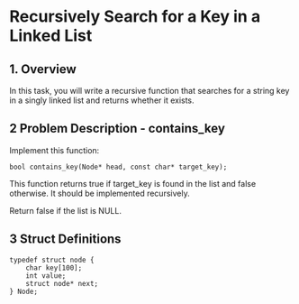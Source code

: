 # Recursively Search for a Key in a Linked List
## 1. Overview
In this task, you will write a recursive function that searches for a string key in a singly linked list and returns whether it exists.

## 2 Problem Description - contains_key
Implement this function:

`
bool contains_key(Node* head, const char* target_key);
`

This function returns true if target_key is found in the list and false otherwise. It should be implemented recursively.

Return false if the list is NULL.

## 3 Struct Definitions
```
typedef struct node { 
    char key[100];
    int value;
    struct node* next;
} Node;
```